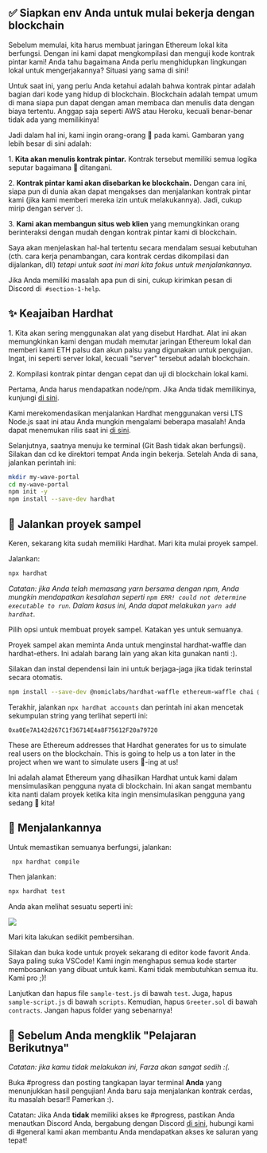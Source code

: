 ## ✅ Siapkan env Anda untuk mulai bekerja dengan blockchain

Sebelum memulai, kita harus membuat jaringan Ethereum lokal kita berfungsi. Dengan ini kami dapat mengkompilasi dan menguji kode kontrak pintar kami! Anda tahu bagaimana Anda perlu menghidupkan lingkungan lokal untuk mengerjakannya? Situasi yang sama di sini!

Untuk saat ini, yang perlu Anda ketahui adalah bahwa kontrak pintar adalah bagian dari kode yang hidup di blockchain. Blockchain adalah tempat umum di mana siapa pun dapat dengan aman membaca dan menulis data dengan biaya tertentu. Anggap saja seperti AWS atau Heroku, kecuali benar-benar tidak ada yang memilikinya!

Jadi dalam hal ini, kami ingin orang-orang 👋 pada kami. Gambaran yang lebih besar di sini adalah:

1\. **Kita akan menulis kontrak pintar.** Kontrak tersebut memiliki semua logika seputar bagaimana 👋 ditangani.

2\. **Kontrak pintar kami akan disebarkan ke blockchain.** Dengan cara ini, siapa pun di dunia akan dapat mengakses dan menjalankan kontrak pintar kami (jika kami memberi mereka izin untuk melakukannya). Jadi, cukup mirip dengan server :).

3\. **Kami akan membangun situs web klien** yang memungkinkan orang berinteraksi dengan mudah dengan kontrak pintar kami di blockchain.

Saya akan menjelaskan hal-hal tertentu secara mendalam sesuai kebutuhan (cth. cara kerja penambangan, cara kontrak cerdas dikompilasi dan dijalankan, dll) *tetapi untuk saat ini mari kita fokus untuk menjalankannya*.

Jika Anda memiliki masalah apa pun di sini, cukup kirimkan pesan di Discord di  `#section-1-help`.

## ✨ Keajaiban Hardhat

1\. Kita akan sering menggunakan alat yang disebut Hardhat. Alat ini akan memungkinkan kami dengan mudah memutar jaringan Ethereum lokal dan memberi kami ETH palsu dan akun palsu yang digunakan untuk pengujian. Ingat, ini seperti server lokal, kecuali "server" tersebut adalah blockchain.

2\. Kompilasi kontrak pintar dengan cepat dan uji di blockchain lokal kami.

Pertama, Anda harus mendapatkan node/npm. Jika Anda tidak memilikinya, kunjungi [di sini](https://hardhat.org/tutorial/setting-up-the-environment.html).

Kami merekomendasikan menjalankan Hardhat menggunakan versi LTS Node.js saat ini atau Anda mungkin mengalami beberapa masalah! Anda dapat menemukan rilis saat ini [di sini](https://nodejs.org/en/about/releases/).

Selanjutnya, saatnya menuju ke terminal (Git Bash tidak akan berfungsi). Silakan dan cd ke direktori tempat Anda ingin bekerja. Setelah Anda di sana, jalankan perintah ini:

```bash
mkdir my-wave-portal
cd my-wave-portal
npm init -y
npm install --save-dev hardhat
```

## 👏 Jalankan proyek sampel

Keren, sekarang kita sudah memiliki Hardhat. Mari kita mulai proyek sampel.

Jalankan:

```bash
npx hardhat
```

*Catatan: jika Anda telah memasang yarn bersama dengan npm, Anda mungkin mendapatkan kesalahan seperti `npm ERR! could not determine executable to run`. Dalam kasus ini, Anda dapat melakukan `yarn add hardhat`.*

Pilih opsi untuk membuat proyek sampel. Katakan yes untuk semuanya.

Proyek sampel akan meminta Anda untuk menginstal hardhat-waffle dan hardhat-ethers. Ini adalah barang lain yang akan kita gunakan nanti :).

Silakan dan instal dependensi lain ini untuk berjaga-jaga jika tidak terinstal secara otomatis.

```bash
npm install --save-dev @nomiclabs/hardhat-waffle ethereum-waffle chai @nomiclabs/hardhat-ethers ethers
```

Terakhir, jalankan `npx hardhat accounts` dan perintah ini akan mencetak sekumpulan string yang terlihat seperti ini:

`0xa0Ee7A142d267C1f36714E4a8F75612F20a79720`

These are Ethereum addresses that Hardhat generates for us to simulate real users on the blockchain. This is going to help us a ton later in the project when we want to simulate users 👋-ing at us!

Ini adalah alamat Ethereum yang dihasilkan Hardhat untuk kami dalam mensimulasikan pengguna nyata di blockchain. Ini akan sangat membantu kita nanti dalam proyek ketika kita ingin mensimulasikan pengguna yang sedang 👋 kita!

## 🌟 Menjalankannya

Untuk memastikan semuanya berfungsi, jalankan:

```bash
 npx hardhat compile
```
Then jalankan:

```bash
npx hardhat test
```

Anda akan melihat sesuatu seperti ini:

![](https://i.imgur.com/rjPvls0.png)

Mari kita lakukan sedikit pembersihan.

Silakan dan buka kode untuk proyek sekarang di editor kode favorit Anda. Saya paling suka VSCode! Kami ingin menghapus semua kode starter membosankan yang dibuat untuk kami. Kami tidak membutuhkan semua itu. Kami pro ;)!

Lanjutkan dan hapus file `sample-test.js` di bawah `test`. Juga, hapus `sample-script.js` di bawah `scripts`. Kemudian, hapus `Greeter.sol` di bawah `contracts`. Jangan hapus folder yang sebenarnya!

## 🚨 Sebelum Anda mengklik "Pelajaran Berikutnya"

*Catatan: jika kamu tidak melakukan ini, Farza akan sangat sedih :(.*

Buka #progress dan posting tangkapan layar terminal **Anda** yang menunjukkan hasil pengujian! Anda baru saja menjalankan kontrak cerdas, itu masalah besar!! Pamerkan :).

Catatan: Jika Anda **tidak** memiliki akses ke #progress, pastikan Anda menautkan Discord Anda, bergabung dengan Discord [di sini](https://discord.gg/mXDqs6Ubcc), hubungi kami di #general kami akan membantu Anda mendapatkan akses ke saluran yang tepat!
